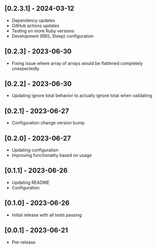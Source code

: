 ## [0.2.3.1] - 2024-03-12

- Dependency updates
- GitHub actions updates
- Testing on more Ruby versions
- Development (RBS, Steep) configuration

## [0.2.3] - 2023-06-30

- Fixing issue where array of arrays would be flattened completely unexpectedly

## [0.2.2] - 2023-06-30

- Updating ignore total behavior to actually ignore total when validating

## [0.2.1] - 2023-06-27

- Configuration change version bump

## [0.2.0] - 2023-06-27

- Updating configuration
- Improving functionality based on usage

## [0.1.1] - 2023-06-26

- Updating README
- Configuration

## [0.1.0] - 2023-06-26

- Initial release with all tests passing

## [0.0.1] - 2023-06-21

- Pre-release
